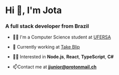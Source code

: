 # Hi 👋, I'm Jota
### A full stack developer from Brazil 

- 👩‍🎓 I'm a Computer Science student at [UFERSA](https://github.com/ufersa)

- 💼 Currently working at [Take Blip](https://github.com/takenet)

- 🐱‍💻 Interested in **Node.js**, **React**, **TypeScript**, **C#**

- 📫Contact me at **jjunior@protonmail.ch**

